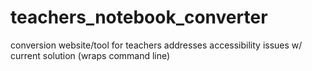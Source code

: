 # teachers_notebook_converter
conversion website/tool for teachers  addresses accessibility issues w/ current solution (wraps command line)
